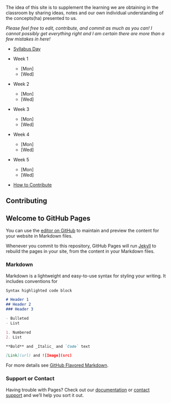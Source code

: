 The idea of this site is to supplement the learning we are obtaining in the classroom by sharing ideas, notes and our own individual understanding of the concepts(ha) presented to us.

_Please feel free to edit, contribute, and commit as much as you can!  I cannot possibly get everything right and I am certain there are more than a few mistakes in here!_

* [Syllabus Day](Jan17Wed.md)

* Week 1
  * [Mon]
  * [Wed]
  
* Week 2
  * [Mon]
  * [Wed]

* Week 3
  * [Mon]
  * [Wed]

* Week 4
  * [Mon]
  * [Wed]

* Week 5
  * [Mon]
  * [Wed]

* [How to Contribute](#contributing)



Contributing
---
## Welcome to GitHub Pages

You can use the [editor on GitHub](https://github.com/KST123ABC/ConceptsOfComputerSystemsNotes/edit/master/README.md) to maintain and preview the content for your website in Markdown files.

Whenever you commit to this repository, GitHub Pages will run [Jekyll](https://jekyllrb.com/) to rebuild the pages in your site, from the content in your Markdown files.

### Markdown

Markdown is a lightweight and easy-to-use syntax for styling your writing. It includes conventions for

```markdown
Syntax highlighted code block

# Header 1
## Header 2
### Header 3

- Bulleted
- List

1. Numbered
2. List

**Bold** and _Italic_ and `Code` text

[Link](url) and ![Image](src)
```

For more details see [GitHub Flavored Markdown](https://guides.github.com/features/mastering-markdown/).

### Support or Contact

Having trouble with Pages? Check out our [documentation](https://help.github.com/categories/github-pages-basics/) or [contact support](https://github.com/contact) and we’ll help you sort it out.
